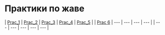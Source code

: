 # Практики по жаве

| [Prac_1](https://github.com/Derev005/Java/blob/main/prac_1/explanation.md) | [Prac_2](https://github.com/Derev005/Java/blob/main/prac_2/explanation.md) | [Prac_3](https://github.com/Derev005/Java/blob/main/prac_3/explanation.md) | [Prac_4](https://github.com/Derev005/Java/blob/main/prac_4/explanation.md) | [Prac_5](https://github.com/Derev005/Java/blob/main/prac_5/explanation.md) |
| [Prac 6](https://github.com/Derev005/Java/blob/main/prac_6/explanation.md) | --- | --- | --- | --- |
| --- | --- | --- | --- | --- |
